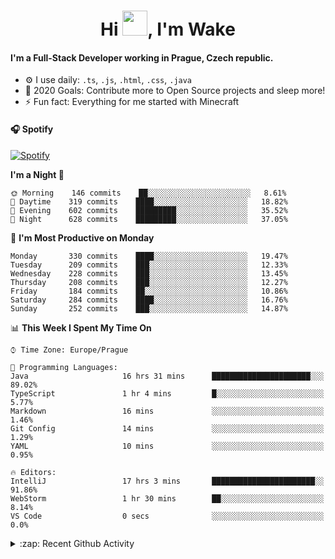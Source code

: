 <h1 align="center">Hi <img src="https://raw.githubusercontent.com/MrWakeCZ/MrWakeCZ/master/Hi.gif" width="40px" />, I'm Wake</h1>

#### I'm a Full-Stack Developer working in Prague, Czech republic.
- ⚙️ I use daily: `.ts`, `.js`, `.html`, `.css`, `.java`
- 🥅 2020 Goals: Contribute more to Open Source projects and sleep more!
- ⚡ Fun fact: Everything for me started with Minecraft

#### 🎧 Spotify
[![Spotify](https://novatorem-delta-eight.vercel.app/api/spotify)](https://open.spotify.com/user/wakeecz)

<!--START_SECTION:waka-->
**I'm a Night 🦉** 

```text
🌞 Morning    146 commits    ██░░░░░░░░░░░░░░░░░░░░░░░   8.61% 
🌆 Daytime    319 commits    ████░░░░░░░░░░░░░░░░░░░░░   18.82% 
🌃 Evening    602 commits    █████████░░░░░░░░░░░░░░░░   35.52% 
🌙 Night      628 commits    █████████░░░░░░░░░░░░░░░░   37.05%

```
📅 **I'm Most Productive on Monday** 

```text
Monday       330 commits    ████░░░░░░░░░░░░░░░░░░░░░   19.47% 
Tuesday      209 commits    ███░░░░░░░░░░░░░░░░░░░░░░   12.33% 
Wednesday    228 commits    ███░░░░░░░░░░░░░░░░░░░░░░   13.45% 
Thursday     208 commits    ███░░░░░░░░░░░░░░░░░░░░░░   12.27% 
Friday       184 commits    ██░░░░░░░░░░░░░░░░░░░░░░░   10.86% 
Saturday     284 commits    ████░░░░░░░░░░░░░░░░░░░░░   16.76% 
Sunday       252 commits    ███░░░░░░░░░░░░░░░░░░░░░░   14.87%

```


📊 **This Week I Spent My Time On** 

```text
⌚︎ Time Zone: Europe/Prague

💬 Programming Languages: 
Java                     16 hrs 31 mins      ██████████████████████░░░   89.02% 
TypeScript               1 hr 4 mins         █░░░░░░░░░░░░░░░░░░░░░░░░   5.77% 
Markdown                 16 mins             ░░░░░░░░░░░░░░░░░░░░░░░░░   1.46% 
Git Config               14 mins             ░░░░░░░░░░░░░░░░░░░░░░░░░   1.29% 
YAML                     10 mins             ░░░░░░░░░░░░░░░░░░░░░░░░░   0.95%

🔥 Editors: 
IntelliJ                 17 hrs 3 mins       ███████████████████████░░   91.86% 
WebStorm                 1 hr 30 mins        ██░░░░░░░░░░░░░░░░░░░░░░░   8.14% 
VS Code                  0 secs              ░░░░░░░░░░░░░░░░░░░░░░░░░   0.0%

```


<!--END_SECTION:waka-->

<details>
  <summary>:zap: Recent Github Activity</summary>

<!--START_SECTION:activity-->
1. 🎉 Merged PR [#14](https://github.com/craftmania-cz/craftmanager/pull/14) in [craftmania-cz/craftmanager](https://github.com/craftmania-cz/craftmanager)
2. 🎉 Merged PR [#89](https://github.com/waked-cz/corgi/pull/89) in [waked-cz/corgi](https://github.com/waked-cz/corgi)
3. 🗣 Commented on [#14](https://github.com/craftmania-cz/craftmanager/issues/14) in [craftmania-cz/craftmanager](https://github.com/craftmania-cz/craftmanager)
4. 🎉 Merged PR [#2](https://github.com/craftmania-cz/craftcore/pull/2) in [craftmania-cz/craftcore](https://github.com/craftmania-cz/craftcore)
5. 🎉 Merged PR [#7](https://github.com/craftmania-cz/craftlobby/pull/7) in [craftmania-cz/craftlobby](https://github.com/craftmania-cz/craftlobby)
<!--END_SECTION:activity-->

</details>
